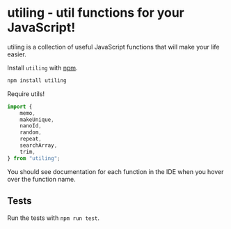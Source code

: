 # utiling - util functions for your JavaScript!

utiling is a collection of useful JavaScript functions that will make your life easier.

Install `utiling` with [npm](https://www.npmjs.com/).

```bash
npm install utiling
```

Require utils!

```js
import {
	memo,
	makeUnique,
	nanoId,
	random,
	repeat,
	searchArray,
	trim,
} from "utiling";
```

You should see documentation for each function in the IDE when you hover over the function name.

## Tests

Run the tests with `npm run test`.